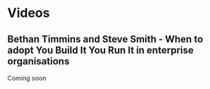 # Videos

## Bethan Timmins and Steve Smith - When to adopt You Build It You Run It in enterprise organisations

Coming soon

